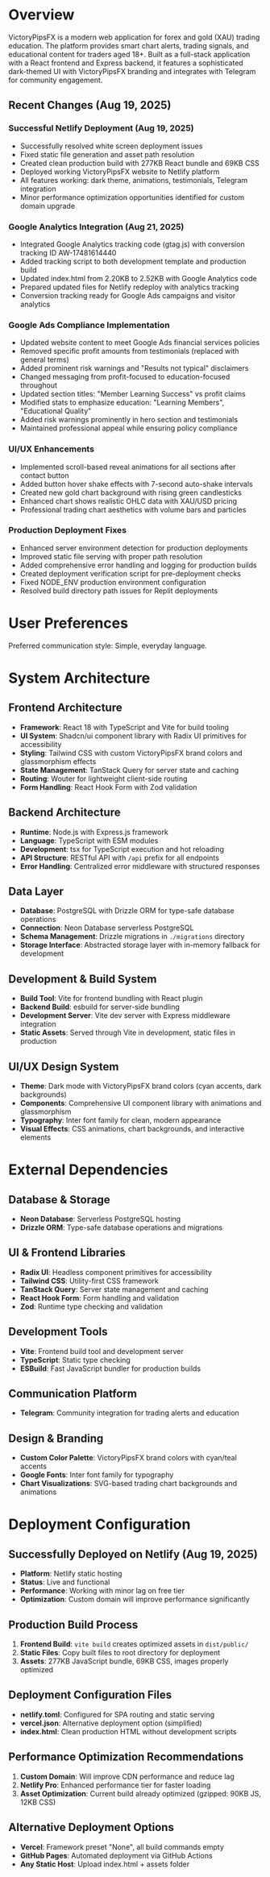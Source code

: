# Overview

VictoryPipsFX is a modern web application for forex and gold (XAU) trading education. The platform provides smart chart alerts, trading signals, and educational content for traders aged 18+. Built as a full-stack application with a React frontend and Express backend, it features a sophisticated dark-themed UI with VictoryPipsFX branding and integrates with Telegram for community engagement.

## Recent Changes (Aug 19, 2025)

### Successful Netlify Deployment (Aug 19, 2025)
- Successfully resolved white screen deployment issues
- Fixed static file generation and asset path resolution
- Created clean production build with 277KB React bundle and 69KB CSS
- Deployed working VictoryPipsFX website to Netlify platform
- All features working: dark theme, animations, testimonials, Telegram integration
- Minor performance optimization opportunities identified for custom domain upgrade

### Google Analytics Integration (Aug 21, 2025)
- Integrated Google Analytics tracking code (gtag.js) with conversion tracking ID AW-17481614440
- Added tracking script to both development template and production build
- Updated index.html from 2.20KB to 2.52KB with Google Analytics code
- Prepared updated files for Netlify redeploy with analytics tracking
- Conversion tracking ready for Google Ads campaigns and visitor analytics

### Google Ads Compliance Implementation
- Updated website content to meet Google Ads financial services policies
- Removed specific profit amounts from testimonials (replaced with general terms)
- Added prominent risk warnings and "Results not typical" disclaimers
- Changed messaging from profit-focused to education-focused throughout
- Updated section titles: "Member Learning Success" vs profit claims
- Modified stats to emphasize education: "Learning Members", "Educational Quality"
- Added risk warnings prominently in hero section and testimonials
- Maintained professional appeal while ensuring policy compliance

### UI/UX Enhancements
- Implemented scroll-based reveal animations for all sections after contact button
- Added button hover shake effects with 7-second auto-shake intervals
- Created new gold chart background with rising green candlesticks
- Enhanced chart shows realistic OHLC data with XAU/USD pricing
- Professional trading chart aesthetics with volume bars and particles

### Production Deployment Fixes
- Enhanced server environment detection for production deployments
- Improved static file serving with proper path resolution
- Added comprehensive error handling and logging for production builds
- Created deployment verification script for pre-deployment checks
- Fixed NODE_ENV production environment configuration
- Resolved build directory path issues for Replit deployments

# User Preferences

Preferred communication style: Simple, everyday language.

# System Architecture

## Frontend Architecture
- **Framework**: React 18 with TypeScript and Vite for build tooling
- **UI System**: Shadcn/ui component library with Radix UI primitives for accessibility
- **Styling**: Tailwind CSS with custom VictoryPipsFX brand colors and glassmorphism effects
- **State Management**: TanStack Query for server state and caching
- **Routing**: Wouter for lightweight client-side routing
- **Form Handling**: React Hook Form with Zod validation

## Backend Architecture
- **Runtime**: Node.js with Express.js framework
- **Language**: TypeScript with ESM modules
- **Development**: tsx for TypeScript execution and hot reloading
- **API Structure**: RESTful API with `/api` prefix for all endpoints
- **Error Handling**: Centralized error middleware with structured responses

## Data Layer
- **Database**: PostgreSQL with Drizzle ORM for type-safe database operations
- **Connection**: Neon Database serverless PostgreSQL
- **Schema Management**: Drizzle migrations in `./migrations` directory
- **Storage Interface**: Abstracted storage layer with in-memory fallback for development

## Development & Build System
- **Build Tool**: Vite for frontend bundling with React plugin
- **Backend Build**: esbuild for server-side bundling
- **Development Server**: Vite dev server with Express middleware integration
- **Static Assets**: Served through Vite in development, static files in production

## UI/UX Design System
- **Theme**: Dark mode with VictoryPipsFX brand colors (cyan accents, dark backgrounds)
- **Components**: Comprehensive UI component library with animations and glassmorphism
- **Typography**: Inter font family for clean, modern appearance
- **Visual Effects**: CSS animations, chart backgrounds, and interactive elements

# External Dependencies

## Database & Storage
- **Neon Database**: Serverless PostgreSQL hosting
- **Drizzle ORM**: Type-safe database operations and migrations

## UI & Frontend Libraries
- **Radix UI**: Headless component primitives for accessibility
- **Tailwind CSS**: Utility-first CSS framework
- **TanStack Query**: Server state management and caching
- **React Hook Form**: Form handling and validation
- **Zod**: Runtime type checking and validation

## Development Tools
- **Vite**: Frontend build tool and development server
- **TypeScript**: Static type checking
- **ESBuild**: Fast JavaScript bundler for production builds

## Communication Platform
- **Telegram**: Community integration for trading alerts and education

## Design & Branding
- **Custom Color Palette**: VictoryPipsFX brand colors with cyan/teal accents
- **Google Fonts**: Inter font family for typography
- **Chart Visualizations**: SVG-based trading chart backgrounds and animations

# Deployment Configuration

## Successfully Deployed on Netlify (Aug 19, 2025)
- **Platform**: Netlify static hosting
- **Status**: Live and functional
- **Performance**: Working with minor lag on free tier
- **Optimization**: Custom domain will improve performance significantly

## Production Build Process
1. **Frontend Build**: `vite build` creates optimized assets in `dist/public/`
2. **Static Files**: Copy built files to root directory for deployment
3. **Assets**: 277KB JavaScript bundle, 69KB CSS, images properly optimized

## Deployment Configuration Files
- **netlify.toml**: Configured for SPA routing and static serving
- **vercel.json**: Alternative deployment option (simplified)
- **index.html**: Clean production HTML without development scripts

## Performance Optimization Recommendations
1. **Custom Domain**: Will improve CDN performance and reduce lag
2. **Netlify Pro**: Enhanced performance tier for faster loading
3. **Asset Optimization**: Current build already optimized (gzipped: 90KB JS, 12KB CSS)

## Alternative Deployment Options
- **Vercel**: Framework preset "None", all build commands empty
- **GitHub Pages**: Automated deployment via GitHub Actions
- **Any Static Host**: Upload index.html + assets folder